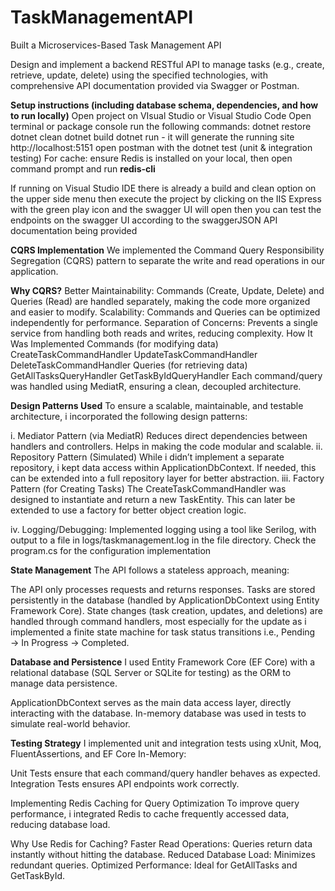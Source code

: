 # TaskManagementAPI
Built a Microservices-Based Task Management API

Design and implement a backend RESTful API to manage tasks (e.g., create, retrieve, update, 
delete) using the specified technologies, with comprehensive API documentation provided via Swagger 
or Postman.

**Setup instructions (including database schema, dependencies, and how to run locally)**
Open project on VIsual Studio or Visual Studio Code
Open terminal or package console
run the following commands:
dotnet restore
dotnet clean
dotnet build
dotnet run - it will generate the running site http://localhost:5151
open postman with the 
dotnet test (unit & integration testing)
For cache: ensure Redis is installed on your local, then open command prompt and run **redis-cli**

If running on Visual Studio IDE
there is already a build and clean option on the upper side menu
then execute the project by clicking on the IIS Express with the green play icon and the swagger UI will open
then you can test the endpoints on the swagger UI according to the swaggerJSON API documentation being provided

**CQRS Implementation**
We implemented the Command Query Responsibility Segregation (CQRS) pattern to separate the write and read operations in our application.

**Why CQRS?**
Better Maintainability: Commands (Create, Update, Delete) and Queries (Read) are handled separately, making the code more organized and easier to modify.
Scalability: Commands and Queries can be optimized independently for performance.
Separation of Concerns: Prevents a single service from handling both reads and writes, reducing complexity.
How It Was Implemented
Commands (for modifying data)
CreateTaskCommandHandler
UpdateTaskCommandHandler
DeleteTaskCommandHandler
Queries (for retrieving data)
GetAllTasksQueryHandler
GetTaskByIdQueryHandler
Each command/query was handled using MediatR, ensuring a clean, decoupled architecture.

**Design Patterns Used**
To ensure a scalable, maintainable, and testable architecture, i incorporated the following design patterns:

i. Mediator Pattern (via MediatR)
Reduces direct dependencies between handlers and controllers.
Helps in making the code modular and scalable.
ii. Repository Pattern (Simulated)
While i didn’t implement a separate repository, i kept data access within ApplicationDbContext.
If needed, this can be extended into a full repository layer for better abstraction.
iii. Factory Pattern (for Creating Tasks)
The CreateTaskCommandHandler was designed to instantiate and return a new TaskEntity.
This can later be extended to use a factory for better object creation logic.

iv. Logging/Debugging: Implemented logging using a tool like Serilog, with output to a file in logs/taskmanagement.log in the file directory. Check the program.cs for the configuration implementation

**State Management**
The API follows a stateless approach, meaning:

The API only processes requests and returns responses.
Tasks are stored persistently in the database (handled by ApplicationDbContext using Entity Framework Core).
State changes (task creation, updates, and deletions) are handled through command handlers, most especially for the update as i implemented a finite state machine for task status transitions i.e., Pending → In 
Progress → Completed.

**Database and Persistence**
I used Entity Framework Core (EF Core) with a relational database (SQL Server or SQLite for testing) as the ORM to manage data persistence.

ApplicationDbContext serves as the main data access layer, directly interacting with the database.
In-memory database was used in tests to simulate real-world behavior.

**Testing Strategy**
I implemented unit and integration tests using xUnit, Moq, FluentAssertions, and EF Core In-Memory:

Unit Tests ensure that each command/query handler behaves as expected.
Integration Tests ensures API endpoints work correctly.

Implementing Redis Caching for Query Optimization
To improve query performance, i integrated Redis to cache frequently accessed data, reducing database load.

Why Use Redis for Caching?
Faster Read Operations: Queries return data instantly without hitting the database.
Reduced Database Load: Minimizes redundant queries.
Optimized Performance: Ideal for GetAllTasks and GetTaskById.

